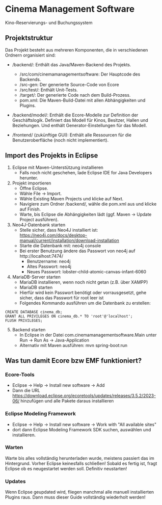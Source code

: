 # Cinema Management Software

Kino-Reservierungs- und Buchungssystem

## Projektstruktur

Das Projekt besteht aus mehreren Komponenten, die in verschiedenen Ordnern organisiert sind:
- /backend/: Enthält das Java/Maven-Backend des Projekts.
  - /src/com/cinemamanagementsoftware: Der Hauptcode des Backends.
  - /src-gen: Der generierte Source-Code von Ecore
  - /src/test/: Enthält Unit-Tests.
  - /target/: Der generierte Code nach dem Build-Prozess.
  - pom.xml: Die Maven-Build-Datei mit allen Abhängigkeiten und Plugins.

- /backend/model/: Enthält die Ecore-Modelle zur Definition der Geschäftslogik. Definiert das Modell für Kinos, Besitzer, Hallen und Beziehungen. Und enthält Generator-Einstellungen für das Modell.
- /frontend/ (zukünftige GUI): Enthält alle Ressourcen für die Benutzeroberfläche (noch nicht implementiert).

## Import des Projekts in Eclipse
1. Eclipse mit Maven-Unterstützung installieren
    - Falls noch nicht geschehen, lade Eclipse IDE for Java Developers herunter.
3. Projekt importieren
    - Öffne Eclipse.
    - Wähle File → Import.
    - Wähle Existing Maven Projects und klicke auf Next.
    - Navigiere zum Ordner /backend/, wähle die pom.xml aus und klicke auf Finish.
    - Warte, bis Eclipse die Abhängigkeiten lädt (ggf. Maven → Update Project ausführen).
4. Neo4J-Datenbank starten
    - Stelle sicher, dass Neo4J installiert ist: https://neo4j.com/docs/desktop-manual/current/installation/download-installation
    - Starte die Datenbank mit: neo4j console
    - Bei erster Benutzung ändere das Passwort von neo4j auf http://localhost:7474/
      - Benutzername: neo4j
      - Altes Passwort: neo4j
      - Neues Passwort: lobster-child-atomic-canvas-infant-6060
5. MariaDB-Server starten
    - MariaDB installieren, wenn noch nicht getan (z.B. über XAMPP)
    - MariaDB starten
    - Hierfür wird kein Passwort benötigt oder vorrausgesetzt, gehe sicher, dass das Passwort für root leer ist
    - Folgendes Kommando ausführen um die Datenbank zu erstellen:
```
CREATE DATABASE cinema_db;
GRANT ALL PRIVILEGES ON cinema_db.* TO 'root'@'localhost';
FLUSH PRIVILEGES;
```
    
5. Backend starten
    - In Eclipse in der Datei com.cinemamanagementsoftware.Main unter Run → Run As → Java-Application
    - Alternativ mit Maven ausführen: mvn spring-boot:run

## Was tun damit Ecore bzw EMF funktioniert?

### Ecore-Tools
- Eclipse -> Help -> Install new software -> Add
- Dann die URL https://download.eclipse.org/ecoretools/updates/releases/3.5.2/2023-06/ hinzufügen und alle Pakete daraus installieren

### Eclipse Modeling Framework
- Eclipse -> Help -> Install new software -> Work with "All available sites"
- dort dann Eclipse Modeling Framework SDK suchen, auswählen und installieren.

### Warten
Warte bis alles vollständig herunterladen wurde, meistens passiert das im Hintergrund. Vorher Eclipse keinesfalls schließen! Sobald es fertig ist, fragt Eclipse ob es neugestartet werden soll. Definitiv neustarten!

### Updates
Wenn Eclipse geupdated wird, fliegen manchmal alle manuell installierten Plugins raus. Dann muss dieser Guide vollständig wiederholt werden!
